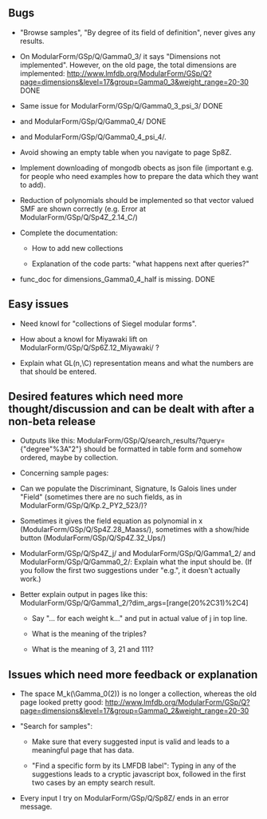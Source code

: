 ## Bugs

  * "Browse samples", "By degree of its field of definition", never gives any results.

  * On ModularForm/GSp/Q/Gamma0_3/ it says "Dimensions not implemented".
    However, on the old page, the total dimensions are implemented:
    http://www.lmfdb.org/ModularForm/GSp/Q?page=dimensions&level=17&group=Gamma0_3&weight_range=20-30
  DONE
  
  * Same issue for ModularForm/GSp/Q/Gamma0_3_psi_3/
  DONE

  * and ModularForm/GSp/Q/Gamma0_4/
  DONE
  
  * and ModularForm/GSp/Q/Gamma0_4_psi_4/.

  * Avoid showing an empty table when you navigate to page Sp8Z.

  * Implement downloading of mongodb obects as json file (important e.g. for people
    who need examples how to prepare the data which they want to add).

  * Reduction of polynomials should be implemented so that vector valued SMF are
    shown correctly (e.g. Error at ModularForm/GSp/Q/Sp4Z_2.14_C/)

  * Complete the documentation:

    * How to add new collections

    * Explanation of the code parts: "what happens next after queries?"
    
  * func_doc for dimensions_Gamma0_4_half is missing.
  DONE



## Easy issues

  * Need knowl for "collections of Siegel modular forms".

  * How about a knowl for Miyawaki lift on ModularForm/GSp/Q/Sp6Z.12_Miyawaki/ ?

  * Explain what GL(n,\C) representation means and what the numbers are that should be entered. 



## Desired features which need more thought/discussion and can be dealt with after a non-beta release

  * Outputs like this: ModularForm/GSp/Q/search_results/?query={"degree"%3A"2"}
    should be formatted in table form and somehow ordered, maybe by collection.

  * Concerning sample pages:

  * Can we populate the Discriminant, Signature, Is Galois lines under "Field"
    (sometimes there are no such fields, as in ModularForm/GSp/Q/Kp.2_PY2_523/)?

  * Sometimes it gives the field equation as polynomial in x
    (ModularForm/GSp/Q/Sp4Z.28_Maass/), sometimes with a show/hide button
    (ModularForm/GSp/Q/Sp4Z.32_Ups/)



  * ModularForm/GSp/Q/Sp4Z_j/ and ModularForm/GSp/Q/Gamma1_2/ and ModularForm/GSp/Q/Gamma0_2/:
    Explain what the input should be. (If you follow the first two suggestions under "e.g.",
    it doesn't actually work.)

  * Better explain output in pages like this:
   ModularForm/GSp/Q/Gamma1_2/?dim_args=[range(20%2C31)%2C4]

    * Say "... for each weight k..." and put in actual value of j in top line.

    * What is the meaning of the triples?

    * What is the meaning of 3, 21 and 111?



## Issues which need more feedback or explanation

  * The space M_k(\Gamma_0(2)) is no longer a collection,
   whereas the old page looked pretty good:
   http://www.lmfdb.org/ModularForm/GSp/Q?page=dimensions&level=17&group=Gamma0_2&weight_range=20-30


  * "Search for samples":

    *  Make sure that every suggested input is valid and leads to a meaningful page that has data.

    * "Find a specific form by its LMFDB label": Typing in any of the suggestions
      leads to a cryptic javascript box, followed in the first two cases by an empty search result.


  * Every input I try on ModularForm/GSp/Q/Sp8Z/ ends in an error message.
